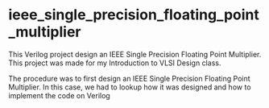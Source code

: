 # ieee_single_precision_floating_point_multiplier
This Verilog project design an IEEE Single Precision Floating Point Multiplier. This project was made for my Introduction to VLSI Design class.

The procedure was to first design an IEEE Single Precision Floating Point Multiplier. In this case, we had to lookup how it was designed and how to implement the code on Verilog
